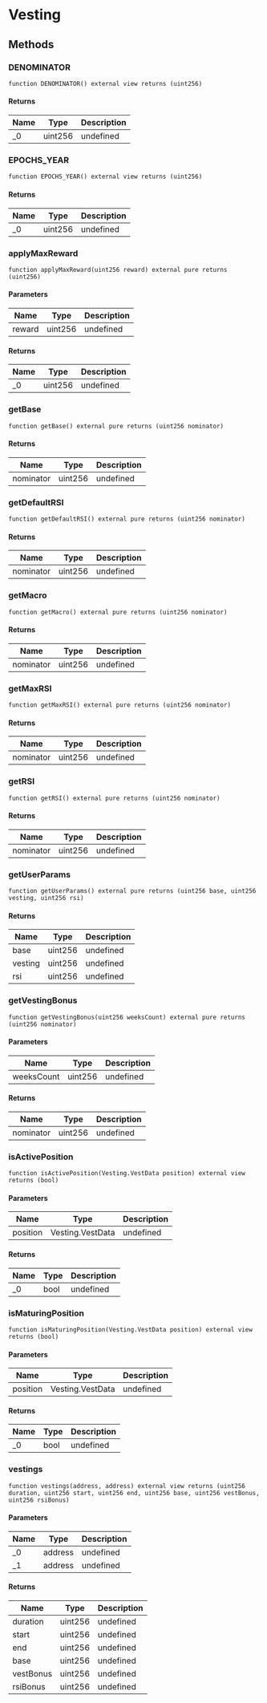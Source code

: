 # Vesting









## Methods

### DENOMINATOR

```solidity
function DENOMINATOR() external view returns (uint256)
```






#### Returns

| Name | Type | Description |
|---|---|---|
| _0 | uint256 | undefined |

### EPOCHS_YEAR

```solidity
function EPOCHS_YEAR() external view returns (uint256)
```






#### Returns

| Name | Type | Description |
|---|---|---|
| _0 | uint256 | undefined |

### applyMaxReward

```solidity
function applyMaxReward(uint256 reward) external pure returns (uint256)
```





#### Parameters

| Name | Type | Description |
|---|---|---|
| reward | uint256 | undefined |

#### Returns

| Name | Type | Description |
|---|---|---|
| _0 | uint256 | undefined |

### getBase

```solidity
function getBase() external pure returns (uint256 nominator)
```






#### Returns

| Name | Type | Description |
|---|---|---|
| nominator | uint256 | undefined |

### getDefaultRSI

```solidity
function getDefaultRSI() external pure returns (uint256 nominator)
```






#### Returns

| Name | Type | Description |
|---|---|---|
| nominator | uint256 | undefined |

### getMacro

```solidity
function getMacro() external pure returns (uint256 nominator)
```






#### Returns

| Name | Type | Description |
|---|---|---|
| nominator | uint256 | undefined |

### getMaxRSI

```solidity
function getMaxRSI() external pure returns (uint256 nominator)
```






#### Returns

| Name | Type | Description |
|---|---|---|
| nominator | uint256 | undefined |

### getRSI

```solidity
function getRSI() external pure returns (uint256 nominator)
```






#### Returns

| Name | Type | Description |
|---|---|---|
| nominator | uint256 | undefined |

### getUserParams

```solidity
function getUserParams() external pure returns (uint256 base, uint256 vesting, uint256 rsi)
```






#### Returns

| Name | Type | Description |
|---|---|---|
| base | uint256 | undefined |
| vesting | uint256 | undefined |
| rsi | uint256 | undefined |

### getVestingBonus

```solidity
function getVestingBonus(uint256 weeksCount) external pure returns (uint256 nominator)
```





#### Parameters

| Name | Type | Description |
|---|---|---|
| weeksCount | uint256 | undefined |

#### Returns

| Name | Type | Description |
|---|---|---|
| nominator | uint256 | undefined |

### isActivePosition

```solidity
function isActivePosition(Vesting.VestData position) external view returns (bool)
```





#### Parameters

| Name | Type | Description |
|---|---|---|
| position | Vesting.VestData | undefined |

#### Returns

| Name | Type | Description |
|---|---|---|
| _0 | bool | undefined |

### isMaturingPosition

```solidity
function isMaturingPosition(Vesting.VestData position) external view returns (bool)
```





#### Parameters

| Name | Type | Description |
|---|---|---|
| position | Vesting.VestData | undefined |

#### Returns

| Name | Type | Description |
|---|---|---|
| _0 | bool | undefined |

### vestings

```solidity
function vestings(address, address) external view returns (uint256 duration, uint256 start, uint256 end, uint256 base, uint256 vestBonus, uint256 rsiBonus)
```





#### Parameters

| Name | Type | Description |
|---|---|---|
| _0 | address | undefined |
| _1 | address | undefined |

#### Returns

| Name | Type | Description |
|---|---|---|
| duration | uint256 | undefined |
| start | uint256 | undefined |
| end | uint256 | undefined |
| base | uint256 | undefined |
| vestBonus | uint256 | undefined |
| rsiBonus | uint256 | undefined |




